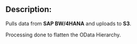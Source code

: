 ## Description: 
Pulls data from **SAP BW/4HANA** and uploads to **S3**.

Processing done to flatten the OData Hierarchy.
